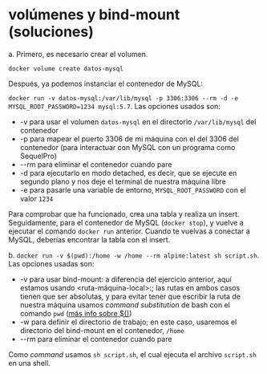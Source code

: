 # volúmenes y bind-mount (soluciones)

a. Primero, es necesario crear el volumen.

`docker volume create datos-mysql`

Después, ya podemos instanciar el contenedor de MySQL:

`docker run -v datos-mysql:/var/lib/mysql -p 3306:3306 --rm -d -e MYSQL_ROOT_PASSWORD=1234 mysql:5.7`. Las opciones usados son:

- -v para usar el volumen `datos-mysql` en el directorio `/var/lib/mysql` del contenedor
- -p para mapear el puerto 3306 de mi máquina con el del 3306 del contenedor (para interactuar con MySQL con un programa como SequelPro)
- --rm para eliminar el contenedor cuando pare
- -d para ejecutarlo en modo detached, es decir, que se ejecute en segundo plano y nos deje el terminal de nuestra máquina libre
- -e para pasarle una variable de entorno, `MYSQL_ROOT_PASSWORD` con el valor `1234`

Para comprobar que ha funcionado, crea una tabla y realiza un insert. Seguidamente, para el contenedor de MySQL (`docker stop`), y vuelve a ejecutar el comando `docker run` anterior. Cuando te vuelvas a conectar a MySQL, deberías encontrar la tabla con el insert.

b. `docker run -v $(pwd):/home -w /home --rm alpine:latest sh script.sh`. Las opciones usadas son:

- -v para usar bind-mount: a diferencia del ejercicio anterior, aquí estamos usando <ruta-máquina-local>:<ruta-contenedor>; las rutas en ambos casos tienen que ser absolutas, y para evitar tener que escribir la ruta de nuestra máquina usamos _command substitution_ de bash con el comando `pwd` ([más info sobre $()](https://www.gnu.org/software/bash/manual/html_node/Command-Substitution.html))
- -w para definir el directorio de trabajo; en este caso, usaremos el directorio del bind-mount en el contenedor, `/home`
- --rm para eliminar el contenedor cuando pare

Como _command_ usamos `sh script.sh`, el cual ejecuta el archivo `script.sh` en una shell.